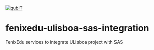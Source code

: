 [![qubIT](http://www.qub-it.com/cms/images/qubIT_logo_transparent_medium.png)](http://www.qub-it.com)

# fenixedu-ulisboa-sas-integration

FenixEdu services to integrate ULisboa project with SAS
